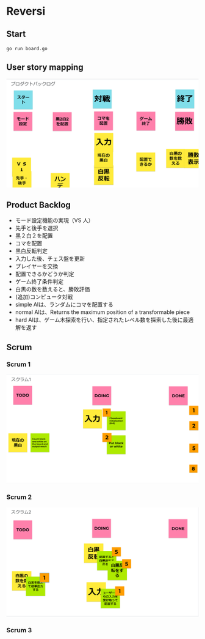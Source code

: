 # Reversi

## Start
```
go run board.go
```

## User story mapping
![user_story_mapping](./docs/user_story_mapping.png)

## Product Backlog
* モード設定機能の実現（VS 人）
* 先手と後手を選択
* 黒２白２を配置
* コマを配置
* 黒白反転判定
* 入力した後、チェス盤を更新
* プレイヤーを交換
* 配置できるかどうか判定
* ゲーム終了条件判定
* 白黒の数を数えると、勝敗評価
* (追加)コンピュータ対戦
* simple AIは、ランダムにコマを配置する
* normal AIは、Returns the maximum position of a transformable piece
* hard AIは、ゲーム木探索を行い、指定されたレベル数を探索した後に最適解を返す


## Scrum

### Scrum 1
![scrum_1](./docs/scrum_1.png)

### Scrum 2
![scrum_2](./docs/scrum_2.png)

### Scrum 3

